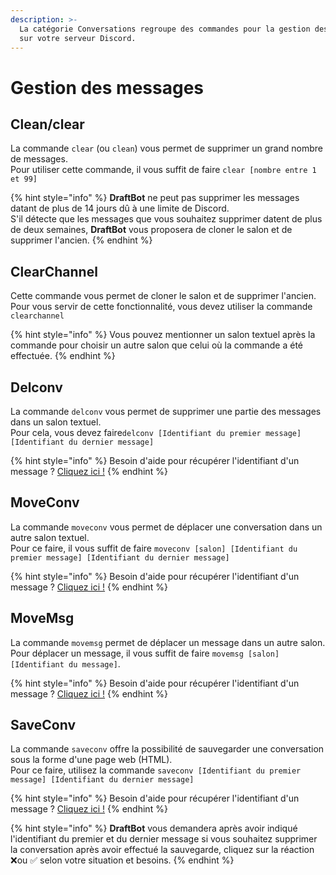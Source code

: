 ```yaml
---
description: >-
  La catégorie Conversations regroupe des commandes pour la gestion des messages
  sur votre serveur Discord.
---
```


# Gestion des messages

## Clean/clear <a href="#clear" id="clear"></a>

La commande `clear` (ou `clean`) vous permet de supprimer un grand nombre de messages. \
Pour utiliser cette commande, il vous suffit de faire `clear [nombre entre 1 et 99]`

{% hint style="info" %}
**DraftBot** ne peut pas supprimer les messages datant de plus de 14 jours dû à une limite de Discord.\
S'il détecte que les messages que vous souhaitez supprimer datent de plus de deux semaines, **DraftBot** vous proposera de cloner le salon et de supprimer l'ancien.&#x20;
{% endhint %}

## ClearChannel

Cette commande vous permet de cloner le salon et de supprimer l'ancien. \
Pour vous servir de cette fonctionnalité, vous devez utiliser la commande `clearchannel`

{% hint style="info" %}
Vous pouvez mentionner un salon textuel après la commande pour choisir un autre salon que celui où la commande a été effectuée.
{% endhint %}

## Delconv

La commande `delconv` vous permet de supprimer une partie des messages dans un salon textuel.\
Pour cela, vous devez faire`delconv [Identifiant du premier message] [Identifiant du dernier message]`&#x20;

{% hint style="info" %}
Besoin d'aide pour récupérer l'identifiant d'un message ? [Cliquez ici !](../autres/recuperer-un-identifiant.md#message)
{% endhint %}

## MoveConv

La commande `moveconv` vous permet de déplacer une conversation dans un autre salon textuel.\
Pour ce faire, il vous suffit de faire `moveconv [salon] [Identifiant du premier message] [Identifiant du dernier message]`

{% hint style="info" %}
Besoin d'aide pour récupérer l'identifiant d'un message ? [Cliquez ici !](../autres/recuperer-un-identifiant.md#message)
{% endhint %}

## MoveMsg

La commande `movemsg` permet de déplacer un message dans un autre salon.\
Pour déplacer un message, il vous suffit de faire `movemsg [salon] [Identifiant du message]`.

{% hint style="info" %}
Besoin d'aide pour récupérer l'identifiant d'un message ? [Cliquez ici !](../autres/recuperer-un-identifiant.md#message)
{% endhint %}

## SaveConv

La commande `saveconv` offre la possibilité de sauvegarder une conversation sous la forme d'une page web (HTML). \
Pour ce faire, utilisez la commande `saveconv [Identifiant du premier message] [Identifiant du dernier message]`

{% hint style="info" %}
Besoin d'aide pour récupérer l'identifiant d'un message ? [Cliquez ici !](../autres/recuperer-un-identifiant.md#message)
{% endhint %}

{% hint style="info" %}
**DraftBot** vous demandera après avoir indiqué l'identifiant du premier et du dernier message si vous souhaitez supprimer la conversation après avoir effectué la sauvegarde, cliquez sur la réaction ❌ou ✅ selon votre situation et besoins.
{% endhint %}
